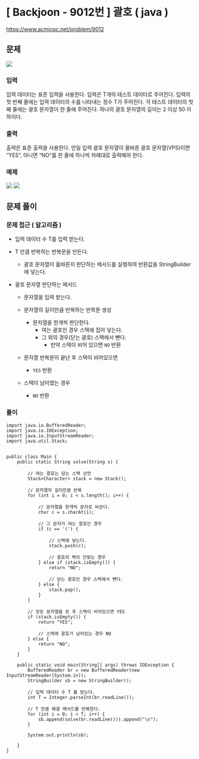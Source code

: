 # \[ Backjoon - 9012번 \] 괄호 ( java )

https://www.acmicpc.net/problem/9012


## 문제
![](https://i.imgur.com/UiL1uUS.png)


### 입력
입력 데이터는 표준 입력을 사용한다. 입력은 T개의 테스트 데이터로 주어진다. 입력의 첫 번째 줄에는 입력 데이터의 수를 나타내는 정수 T가 주어진다. 각 테스트 데이터의 첫째 줄에는 괄호 문자열이 한 줄에 주어진다. 하나의 괄호 문자열의 길이는 2 이상 50 이하이다.

### 출력
출력은 표준 출력을 사용한다. 만일 입력 괄호 문자열이 올바른 괄호 문자열(VPS)이면 “YES”, 아니면 “NO”를 한 줄에 하나씩 차례대로 출력해야 한다.

### 예제
![](https://i.imgur.com/dGs8DGc.png) ![](https://i.imgur.com/RKvBu8N.png)




## 문제 풀이
### 문제 접근 ( 알고리즘 )
- 입력 데이터 수 T를 입력 받는다.

- T 만큼 반복하는 반복문을 만든다. 
	- 괄호 문자열이 옳바른지 판단하는 메서드를 실행하여 반환값을 StringBuilder에 넣는다.

- 괄호 문자열 판단하는 메서드
	- 문자열을 입력 받는다.
	- 문자열의 길이만큼 반복하는 반목문 생성
		- 문자열을 한개씩 판단한다.
			- 여는 괄호인 경우 스택에 집어 넣는다.
			- 그 외의 경우(닫는 괄호) 스택에서 뺀다.
				- 만약 스택이 비어 있으면 `NO` 반환
				  
	- 문자열 반복문이 끝난 후 스택이 비어있으면
		- `YES` 반환
	- 스택이 남이였는 경우
		- `NO` 반환


### 풀이

```
import java.io.BufferedReader;
import java.io.IOException;
import java.io.InputStreamReader;
import java.util.Stack;


public class Main {
    public static String solve(String s) {
        
        // 여는 괄호는 담는 스택 선언
        Stack<Character> stack = new Stack();

        // 문자열의 길이만큼 반복
        for (int i = 0; i < s.length(); i++) {
            
            // 문자열을 한개씩 문자로 바꾼다.
            char c = s.charAt(i);
            
            // 그 문자가 여는 괄호인 경우
            if (c == '(') {
                
                // 스택에 넣는다.
                stack.push(c);
                
                // 괄호의 짝이 안맞는 경우
            } else if (stack.isEmpty()) {
                return "NO";
                
                // 닫는 괄호인 경우 스택에서 뺸다.
            } else {
                stack.pop();
            }
        }
        
        // 모든 문자열을 돈 후 스택이 비어있으면 YES
        if (stack.isEmpty()) {
            return "YES";
            
            // 스택에 괄호가 남아있는 경우 NO
        } else {
            return "NO";
        }
    }
    
    public static void main(String[] args) throws IOException {
        BufferedReader br = new BufferedReader(new InputStreamReader(System.in));
        StringBuilder sb = new StringBuilder();
        
        // 입력 데이터 수 T 를 받는다.
        int T = Integer.parseInt(br.readLine());

        // T 만큼 해결 메서드를 반복한다.
        for (int i = 0; i < T; i++) {
            sb.append(solve(br.readLine())).append("\n");
        }
        
        System.out.println(sb);
        
    }
}
```